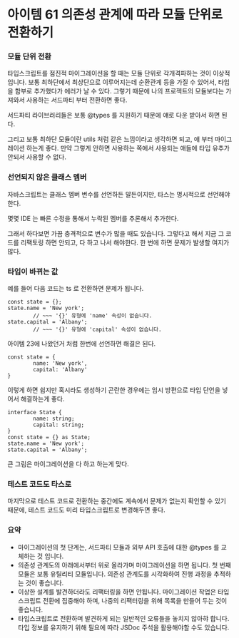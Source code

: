 # 아이템 61 의존성 관계에 따라 모듈 단위로 전환하기

### 모듈 단위 전환

타입스크립트를 점진적 마이그레이션을 할 때는 모듈 단위로 각개격파하는 것이 이상적입니다. 보통 최하단에서 최상단으로 이루어지는데 순환관계 등을 가질 수 있어서, 타입을 함부로 추가했다가 에러가 날 수 있다. 그렇기 때문에 나의 프로젝트의 모듈보다는 가져와서 사용하는 서드파티 부터 전환하면 좋다.

서드파티 라이브러리들은 보통 @types 를 지원하기 때문에 얘로 다운 받아서 하면 된다.

그리고 보통 최하단 모듈이란 utils 처럼 같은 느낌이라고 생각하면 되고, 얘 부터 마이그레이션 하는게 좋다. 만약 그렇게 안하면 사용하는 쪽에서 사용되는 애들에 타입 유추가 안되서 사용할 수 없다.

### 선언되지 않은 클래스 멤버

자바스크립트는 클래스 멤버 변수를 선언하든 말든이지만, 타스는 명시적으로 선언해야 한다.

몇몇 IDE 는 빠른 수정을 통해서 누락된 멤버를 추론해서 추가한다. 

그래서 하다보면 가끔 충격적으로 변수가 많을 때도 있습니다. 그렇다고 해서 지금 그 코드를 리팩토링 하면 안되고, 다 하고 나서 해야한다. 한 번에 하면 문제가 발생할 여지가 많다.

### 타입이 바뀌는 값

예를 들어 다음 코드는 ts 로 전환하면 문제가 됩니다.

```tsx
const state = {};
state.name = 'New york';
		// ~~~ '{}' 유형에 'name' 속성이 없습니다.
state.capital = 'Albany';
		// ~~~ '{}' 유형에 'capital' 속성이 없습니다.
```

아이템 23에 나왔던거 처럼 한번에 선언하면 해결은 된다.

```tsx
const state = {
		name: 'New york',
		capital: 'Albany'
}
```

이렇게 하면 쉽지만 혹시라도 생성하기 곤란한 경우에는 임시 방편으로 타입 단언을 넣어서 해결하는게 좋다. 

```tsx
interface State {
		name: string;
		capital: string;
}
const state = {} as State;
state.name = 'New york';
state.capital = 'Albany';
```

 큰 그림은 마이그레이션을 다 하고 하는게 맞다.

### 테스트 코드도 타스로

마지막으로 테스트 코드로 전환하는 중간에도 계속에서 문제가 없는지 확인할 수 있기 때문에, 테스트 코드도 미리 타입스크립트로 변경해두면 좋다.

### 요약

- 마이그레이션의 첫 단계는, 서드파티 모듈과 외부 API 호출에 대한 @types 를 교체하는 것 입니다.
- 의존성 관계도의 아래에서부터 위로 올라가며 마이그레이션을 하면 됩니다. 첫 번째 모듈은 보통 유틸리티 모듈입니다. 의존성 관계도를 시각화하여 진행 과정을 추적하는 것이 좋습니다.
- 이상한 설계를 발견하더라도 리팩터링을 하면 안됩니다. 마이그레이션 작업은 타입스크립트 전환에 집중해야 하며, 나중의 리팩터링을 위해 목록을 만들어 두는 것이 좋습니다.
- 타입스크립트로 전환하며 발견하게 되는 일반적인 오류들을 놓치지 않아햐 합니다. 타입 정보를 유지하기 위해 필요에 따라 JSDoc 주석을 활용해야할 수도 있습니다.
